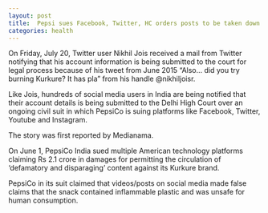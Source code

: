 ```yaml
---
layout: post
title:  Pepsi sues Facebook, Twitter, HC orders posts to be taken down that allege Kurkure contains plastic
categories: health
---
```


On Friday, July 20, Twitter user Nikhil Jois received a mail from Twitter notifying that his account information is being submitted to the court for legal process because of his tweet from June 2015   “Also… did you try burning Kurkure? It has pla” from his handle @nikhiljoisr.

Like Jois, hundreds of social media users in India are being notified that their account details is being submitted to the Delhi High Court over an ongoing civil suit in which PepsiCo is suing platforms like Facebook, Twitter, Youtube and Instagram.

The story was first reported by Medianama.

On June 1, PepsiCo India sued multiple American technology platforms claiming Rs 2.1 crore in damages for permitting the circulation of ‘defamatory and disparaging’ content against its Kurkure brand.

PepsiCo in its suit claimed that videos/posts on social media made false claims that the snack contained inflammable plastic and was unsafe for human consumption.